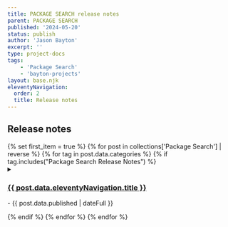 ```yaml
---
title: PACKAGE SEARCH release notes
parent: PACKAGE SEARCH
published: '2024-05-20'
status: publish
author: 'Jason Bayton'
excerpt: ''
type: project-docs
tags: 
    - 'Package Search'
    - 'bayton-projects'
layout: base.njk
eleventyNavigation:
  order: 2
  title: Release notes
---
```


## Release notes

<div class="support-list">
{% set first_item = true %}
{% for post in collections['Package Search'] | reverse %}
{% for tag in post.data.categories %}
{% if tag.includes("Package Search Release Notes") %}

<!-- Start the details element -->
<details {% if first_item %}open{% set first_item = false %}{% endif %}> <!-- Automatically open the first item -->
<!-- Summary element contains the title and date -->
<summary><h3><a href="{{ post.url }}">{{ post.data.eleventyNavigation.title }}</h3></a> - {{ post.data.published | dateFull }}</summary>

<!-- Content of the release note -->
<div class="release-content">
{{ post.templateContent | safe }}
</div>
</details>
<!-- End of details element -->

{% endif %}
{% endfor %}
{% endfor %}
</div>